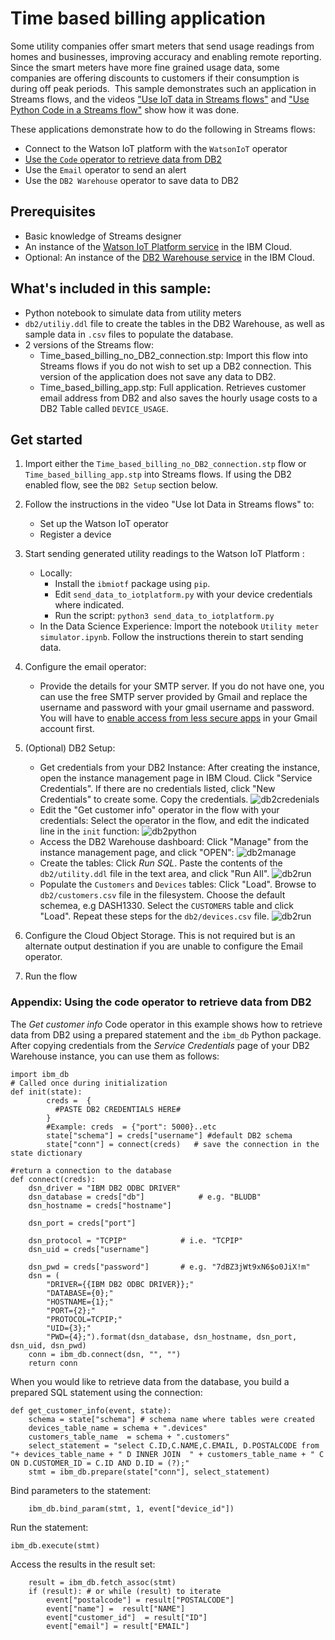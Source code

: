 # Time based billing application

Some utility companies offer smart meters that send usage readings from homes and businesses, improving accuracy and enabling remote reporting. Since the smart meters have more fine grained usage data, some companies are offering discounts to customers if their consumption is during off peak periods. 
This sample demonstrates such an application in Streams flows, and the videos  ["Use IoT data in Streams flows"](https://www.youtube.com/watch?v=gdLGMZUX-B4) and  ["Use Python Code in a Streams flow"](https://www.youtube.com/watch?v=zc9fNIBTonU) show how it was done.

These applications demonstrate how to do the following in Streams flows:
- Connect to the Watson IoT platform with the `WatsonIoT` operator
- [Use the `Code` operator to retrieve data from DB2](#appendix-using-the-code-operator-to-retrieve-data-from-db2)
- Use the `Email` operator to send an alert
- Use the `DB2 Warehouse` operator to save data to DB2


## Prerequisites
- Basic knowledge of Streams designer
- An instance of the [Watson IoT Platform service](https://console.bluemix.net/catalog/services/internet-of-things-platform) in the IBM Cloud.
- Optional: An instance of the [DB2 Warehouse service](https://console.bluemix.net/catalog/services/db2-warehouse) in the IBM Cloud.

## What's included in this sample:
- Python notebook to simulate data from utility meters
- `db2/utiliy.ddl` file to create the tables in the DB2 Warehouse, as well as sample data in `.csv` files to populate the database.
- 2 versions of the Streams flow:
  - Time_based_billing_no_DB2_connection.stp: Import this flow into Streams flows if you do not wish to set up a DB2 connection.  This version of the application does not save any data to DB2.
  - Time_based_billing_app.stp: Full application. Retrieves customer email address from DB2 and also saves the hourly usage costs to a DB2 Table called `DEVICE_USAGE`.


## Get started
1. Import either the `Time_based_billing_no_DB2_connection.stp` flow or `Time_based_billing_app.stp` into Streams flows. If using the DB2 enabled flow, see the `DB2 Setup` section below.
2. Follow the instructions in the video "Use Iot Data in Streams flows" to:
    - Set up the Watson IoT operator
    - Register a device

3. Start sending generated utility readings to the Watson IoT Platform :
    - Locally:
        - Install the `ibmiotf` package using `pip`.
        - Edit  `send_data_to_iotplatform.py` with your device credentials where indicated.
        - Run the script: `python3 send_data_to_iotplatform.py`
    - In the Data Science Experience: Import the notebook `Utility meter simulator.ipynb`. Follow the instructions therein to   start sending data.
4. Configure the email operator:
    - Provide the details for your SMTP server. If you do not have one, you can use the free SMTP server provided by Gmail and replace the username and password with your gmail username and password. You will have to [enable access from less secure apps](https://support.google.com/accounts/answer/6010255?hl=en) in your Gmail account first.
5. (Optional) DB2 Setup:
    - Get credentials from your DB2 Instance: After creating the instance, open the instance management page in IBM Cloud. Click "Service Credentials". If there are no credentials listed, click "New Credentials" to create some. Copy the credentials.
    ![db2credenials](images/db2-creds.png)
    - Edit the "Get customer info" operator in the flow with your credentials: Select the operator in the flow, and edit the indicated line in the `init` function:
    ![db2python](images/db2-python.png)
    - Access the DB2 Warehouse dashboard: Click "Manage" from the instance management page, and click "OPEN":
    ![db2manage](images/db2-manage.png)
    - Create the tables:  Click *Run SQL*. Paste the contents of the `db2/utility.ddl` file  in the text area, and click "Run All".
    ![db2run](images/db2-run.png)
    - Populate the `Customers` and `Devices` tables: Click "Load". Browse to `db2/customers.csv` file in the filesystem. Choose the default schemea, e.g DASH1330. Select the `CUSTOMERS` table and click "Load". Repeat these steps for the `db2/devices.csv` file.
    ![db2run](images/db2-load.png)
6. Configure the Cloud Object Storage. This is not required but is an alternate output destination if you are unable to configure the Email operator.
7. Run the flow


### Appendix: Using the code operator to retrieve data from DB2
The *Get customer info* Code operator in this example shows how to retrieve data from DB2 using a prepared statement and the `ibm_db` Python package.
After copying credentials from the *Service Credentials* page of your DB2 Warehouse instance, you can use them as follows:

```
import ibm_db
# Called once during initialization
def init(state):
        creds =  {
          #PASTE DB2 CREDENTIALS HERE#
        }
        #Example: creds  = {"port": 5000}..etc
        state["schema"] = creds["username"] #default DB2 schema
        state["conn"] = connect(creds)   # save the connection in the state dictionary

#return a connection to the database
def connect(creds):
    dsn_driver = "IBM DB2 ODBC DRIVER"
    dsn_database = creds["db"]            # e.g. "BLUDB"
    dsn_hostname = creds["hostname"]

    dsn_port = creds["port"]

    dsn_protocol = "TCPIP"            # i.e. "TCPIP"
    dsn_uid = creds["username"]

    dsn_pwd = creds["password"]       # e.g. "7dBZ3jWt9xN6$o0JiX!m"
    dsn = (
        "DRIVER={{IBM DB2 ODBC DRIVER}};"
        "DATABASE={0};"
        "HOSTNAME={1};"
        "PORT={2};"
        "PROTOCOL=TCPIP;"
        "UID={3};"
        "PWD={4};").format(dsn_database, dsn_hostname, dsn_port, dsn_uid, dsn_pwd)
    conn = ibm_db.connect(dsn, "", "")
    return conn
```

When you would like to retrieve data from the database, you build a prepared SQL statement using the connection:
```
def get_customer_info(event, state):        
    schema = state["schema"] # schema name where tables were created
    devices_table_name = schema + ".devices"
    customers_table_name  = schema + ".customers"
    select_statement = "select C.ID,C.NAME,C.EMAIL, D.POSTALCODE from "+ devices_table_name + " D INNER JOIN  " + customers_table_name + " C ON D.CUSTOMER_ID = C.ID AND D.ID = (?);"
    stmt = ibm_db.prepare(state["conn"], select_statement)
```
Bind parameters to the statement:
```
    ibm_db.bind_param(stmt, 1, event["device_id"])
```
Run the statement:
```    
ibm_db.execute(stmt)
```

Access the results in the result set:
```   
    result = ibm_db.fetch_assoc(stmt)
    if (result): # or while (result) to iterate
        event["postalcode"] = result["POSTALCODE"]
        event["name"] =  result["NAME"]
        event["customer_id"]  = result["ID"]
        event["email"] = result["EMAIL"]
```
